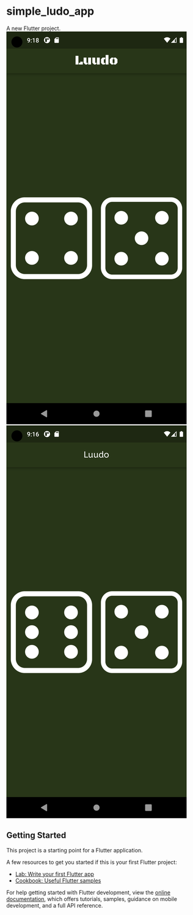 # simple_ludo_app

A new Flutter project.
<img src="https://github.com/feysalabdi/ludo_app/blob/main/screenshot/Screenshot_1696785529.png">
<img src="https://github.com/feysalabdi/ludo_app/blob/main/screenshot/Screenshot_1696785401.png">



## Getting Started

This project is a starting point for a Flutter application.

A few resources to get you started if this is your first Flutter project:

- [Lab: Write your first Flutter app](https://docs.flutter.dev/get-started/codelab)
- [Cookbook: Useful Flutter samples](https://docs.flutter.dev/cookbook)

For help getting started with Flutter development, view the
[online documentation](https://docs.flutter.dev/), which offers tutorials,
samples, guidance on mobile development, and a full API reference.
